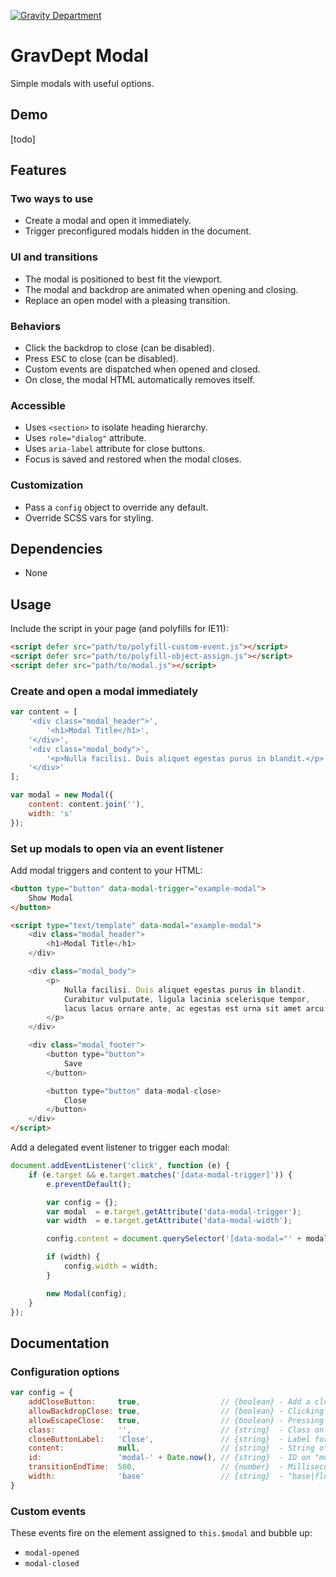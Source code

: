 [![Gravity Department](https://cdn.gravitydept.com/github/repo-header.png)](https://gravitydept.com/)

# GravDept Modal

Simple modals with useful options.

## Demo

[todo]

## Features

### Two ways to use

- Create a modal and open it immediately.
- Trigger preconfigured modals hidden in the document.

### UI and transitions

- The modal is positioned to best fit the viewport.
- The modal and backdrop are animated when opening and closing.
- Replace an open model with a pleasing transition.

### Behaviors

- Click the backdrop to close (can be disabled).
- Press <kbd>ESC</kbd> to close (can be disabled).
- Custom events are dispatched when opened and closed.
- On close, the modal HTML automatically removes itself.

### Accessible

- Uses `<section>` to isolate heading hierarchy.
- Uses `role="dialog"` attribute.
- Uses `aria-label` attribute for close buttons.
- Focus is saved and restored when the modal closes.

### Customization

- Pass a `config` object to override any default.
- Override SCSS vars for styling.

## Dependencies

- None

## Usage

Include the script in your page (and polyfills for IE11):

```html
<script defer src="path/to/polyfill-custom-event.js"></script>
<script defer src="path/to/polyfill-object-assign.js"></script>
<script defer src="path/to/modal.js"></script>
```

### Create and open a modal immediately

```javascript
var content = [
    '<div class="modal_header">',
        '<h1>Modal Title</h1>',
    '</div>',
    '<div class="modal_body">',
        '<p>Nulla facilisi. Duis aliquet egestas purus in blandit.</p>',
    '</div>'
];

var modal = new Modal({
    content: content.join(''),
    width: 's'
});
```

### Set up modals to open via an event listener

Add modal triggers and content to your HTML:

```html
<button type="button" data-modal-trigger="example-modal">
    Show Modal
</button>

<script type="text/template" data-modal="example-modal">
    <div class="modal_header">
        <h1>Modal Title</h1>
    </div>

    <div class="modal_body">
        <p>
            Nulla facilisi. Duis aliquet egestas purus in blandit.
            Curabitur vulputate, ligula lacinia scelerisque tempor,
            lacus lacus ornare ante, ac egestas est urna sit amet arcu.
        </p>
    </div>

    <div class="modal_footer">
        <button type="button">
            Save
        </button>

        <button type="button" data-modal-close>
            Close
        </button>
    </div>
</script>
```

Add a delegated event listener to trigger each modal:

```javascript
document.addEventListener('click', function (e) {
    if (e.target && e.target.matches('[data-modal-trigger]')) {
        e.preventDefault();

        var config = {};
        var modal  = e.target.getAttribute('data-modal-trigger');
        var width  = e.target.getAttribute('data-modal-width');

        config.content = document.querySelector('[data-modal="' + modal + '"]').innerHTML;

        if (width) {
            config.width = width;
        }

        new Modal(config);
    }
});
```

## Documentation

### Configuration options

```javascript
var config = {
    addCloseButton:     true,                  // {boolean} - Add a close link to the modal.
    allowBackdropClose: true,                  // {boolean} - Clicking the backdrop will close the modal.
    allowEscapeClose:   true,                  // {boolean} - Pressing "ESC" will close the modal.
    class:              '',                    // {string}  - Class on "modal" element.
    closeButtonLabel:   'Close',               // {string}  - Label for the "close" link.
    content:            null,                  // {string}  - String of HTML content to render in the modal.
    id:                 'modal-' + Date.now(), // {string}  - ID on "modal" element.
    transitionEndTime:  500,                   // {number}  - Milliseconds for the modal transition to complete (duration + delay) as set in CSS.
    width:              'base'                 // {string}  - "base|fluid|s|l" - Max width of the modal.
}
```

### Custom events

These events fire on the element assigned to `this.$modal` and bubble up:

- `modal-opened`
- `modal-closed`

